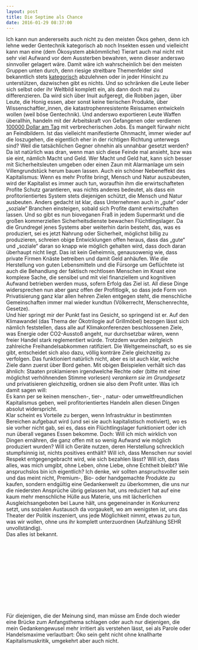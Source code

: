```yaml
---
layout: post
title: Die Septime als Chance
date: 2016-01-29 08:37:00
---
```


Ich kann nun andererseits auch nicht zu den meisten Ökos gehen, denn ich lehne weder Gentechnik kategorisch ab noch Insekten essen und vielleicht kann man eine (dem Ökosystem abkömmliche) Tierart auch mal nicht mit sehr viel Aufwand vor dem Aussterben bewahren, wenn dieser anderswo sinnvoller gelagert wäre.
Damit wäre ich wahrscheinlich bei den meisten Gruppen unten durch, denn riesige streitbare Themenfelder sind bekanntlich stets [kategorisch](http://grillmoebel.github.io/2015/12/16/seventyeighth-post/)
abzulehnen oder in jeder Hinsicht zu unterstützen, dazwischen gibt es nichts. Und so schränken die Leute lieber sich selbst oder ihr Weltbild komplett ein, als dann doch mal zu differenzieren. Da wird sich über Inuit aufgeregt, die Robben jagen, über Leute, die Honig essen, aber sonst keine tierischen Produkte, über Wissenschaftler\_innen, die katastrophenresistente Reissamen entwickeln wollen (weil böse Gentechnik). Und anderswo exportieren Leute Waffen überallhin, handeln mit der Arbeitskraft von Gefangenen oder verdienen [100000 Dollar am Tag](https://de.wikipedia.org/wiki/Rex_Tillerson) mit verbrecherischen Jobs. Es mangelt fürwahr nicht an Feindbildern. Ist das vielleicht manifestierte Ohnmacht, immer wieder auf die loszugehen, die eigentlich eher in der richtigen Richtung unterwegs sind? Weil die tatsächlichen Gegner ohnehin als unnahbar gesetzt werden?<br> Da ist natürlich was dran, wenn man sich diese Feinde mal ansieht, bzw was sie eint, nämlich Macht und Geld. Wer Macht und Geld hat, kann sich besser mit Sicherheitsleuten umgeben oder einen Zaun mit Alarmanlage um sein Villengrundstück herum bauen lassen. Auch ein schöner Nebeneffekt des Kapitalismus: Wenn es mehr Profite bringt, Mensch und Natur auszubeuten, wird der Kapitalist es immer auch tun, woraufhin ihm die erwirtschafteten Profite Schutz garantieren, was nichts anderes bedeutet, als dass ein profitorientiertes System stets diejenigen schützt, die Mensch und Natur ausbeuten. Anders gedacht ist klar, dass Unternehmen auch in „gute“ oder „soziale“ Branchen einsteigen, sobald sich Profite damit erwirtschaften lassen. Und so gibt es nun bioveganen Fraß in jedem Supermarkt und die großen kommerziellen Sicherheitsdienste bewachen Flüchtlingslager. Da die Grundregel jenes Systems aber weiterhin darin besteht, das, was es produziert, sei es jetzt Nahrung oder Sicherheit, möglichst billig zu produzieren, schreien obige Entwicklungen offen heraus, dass das „gute“ und „soziale“ daran so knapp wie möglich gehalten wird, dass doch daran überhaupt nicht liegt. Das ist kein Geheimnis, genausowenig wie, dass private Firmen Knäste betreiben und damit Geld anhäufen. Wie die Herstellung von guten Lebensmitteln und die Fürsorge um Geflüchtete ist auch die Behandlung der faktisch rechtlosen Menschen im Knast eine komplexe Sache, die sensibel und mit viel finanziellem und kognitiven Aufwand betrieben werden muss, sofern Erfolg das Ziel ist. All diese Dinge widersprechen nun aber ganz offen der Profitlogik, so dass jede Form von Privatisierung ganz klar allen hehren Zielen entgegen steht, die menschliche Gemeinschaften immer mal wieder kundtun (Völkerrecht, Menschenrechte, Gesetze).<br>
Und hier springt mir der Punkt fast ins Gesicht, so springend ist er. Auf den Klimawandel (das Thema der Ökotrilogie auf Grillmöbel) bezogen lässt sich nämlich feststellen, dass alle auf Klimakonferenzen beschlossenen Ziele, was Energie oder CO2-Ausstoß angeht, nur durchsetzbar wären, wenn freier Handel stark reglementiert würde. Trotzdem wurden zeitgleich zahlreiche Freihandelsabkommen ratifiziert. Die Weltgemeinschaft, so es sie gibt, entscheidet sich also dazu, völlig konträre Ziele gleichzeitig zu verfolgen. Das funktioniert natürlich nicht, aber es ist auch klar, welche Ziele dann zuerst über Bord gehen. Mit obigen Beispielen verhält sich das ähnlich: Staaten proklamieren irgendwelche Rechte oder (bitte mit einer möglichst verhöhnenden Stimme vorlesen) *verankern sie im Grundgesetz* und privatisieren gleichzeitig, ordnen sie also dem Profit unter. Was ich damit sagen will:<br> Es kann per se keinen menschen-, tier- , natur- oder umweltfreundlichen Kapitalismus geben, weil profitorientiertes Handeln allen diesen Dingen absolut widerspricht.<br> Klar scheint es Vorteile zu bergen, wenn Infrastruktur in bestimmten Bereichen aufgebaut wird (und sei sie auch kapitalistisch motiviert), wo es sie vorher nicht gab, sei es, dass ein Flüchtlingslager funktioniert oder ich nun überall veganes Essen bekomme. Doch: Will ich mich wirklich von Dingen ernähren, die ganz offen mit so wenig Aufwand wie möglich produziert wurden? Will ich Geräte nutzen, deren Herstellung schrecklich stumpfsinnig ist, nichts positives enthält? Will ich, dass Menschen nur soviel Respekt entgegengebracht wird, wie sich bezahlen lässt? Will ich, dass alles, was mich umgibt, ohne Leben, ohne Liebe, ohne Echtheit bleibt? Wie anspruchslos bin ich eigentlich? Ich denke, wir sollten anspruchsvoller sein und das meint nicht, Premium-, Bio- oder handgemachte Produkte zu kaufen, sondern endgültig eine Gedankenwelt zu überkommen, die uns nur die niedersten Ansprüche übrig gelassen hat, uns reduziert hat auf eine kaum mehr menschliche Hülle aus Materie, uns mit lächerlichen Ausgleichsangeboten bei Laune hält, uns gegeneinander in Konkurrenz setzt, uns sozialen Austausch da vorgaukelt, wo am wenigsten ist, uns das Theater der Politik inszeniert, uns jede Möglichkeit nimmt, etwas zu tun, was wir wollen, ohne uns ihr komplett unterzuordnen (Aufzählung SEHR unvollständig).<br>
Das alles ist bekannt.<br><br><br><br><br><br><br><br><br><br><br><br><br>
Für diejenigen, die der Meinung sind, man müsse am Ende doch wieder eine Brücke zum Anfangsthema schlagen oder auch nur diejenigen, die mein Gedankengewusel mehr irritiert als verstehen lässt, sei als Parole oder Handelsmaxime verlautbart: Öko sein geht nicht ohne knallharte Kapitalismuskritik, umgekehrt aber auch nicht.
